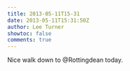```yaml
---
title: 2013-05-11T15-31
date: 2013-05-11T15:31:50Z
author: Lee Turner
showtoc: false
comments: true
---
```


Nice walk down to @Rottingdean today.

